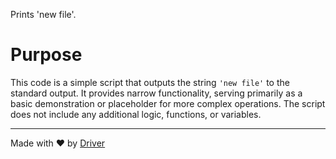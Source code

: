 <!--------------------------------------------------------------------------------->
<!-- IMPORTANT: This file is auto-generated by Driver (https://driver.ai). -------->
<!-- Manual edits may be overwritten on future commits. --------------------------->
<!--------------------------------------------------------------------------------->

Prints 'new file'.

# Purpose
This code is a simple script that outputs the string `'new file'` to the standard output. It provides narrow functionality, serving primarily as a basic demonstration or placeholder for more complex operations. The script does not include any additional logic, functions, or variables.

---
Made with ❤️ by [Driver](https://www.driver.ai/)